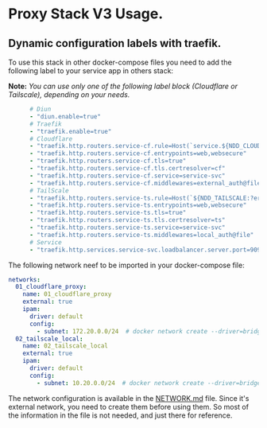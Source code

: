 # Proxy Stack V3 Usage.

## Dynamic configuration labels with traefik.

To use this stack in other docker-compose files you need to add the following label to your service app in others stack:

**Note:** *You can use only one of the following label block (Cloudflare or Tailscale), depending on your needs.*

```yaml
      # Diun
      - "diun.enable=true"
      # Traefik
      - "traefik.enable=true"
      # Cloudflare
      - "traefik.http.routers.service-cf.rule=Host(`service.${NDD_CLOUDFLARE:?err}`)"
      - "traefik.http.routers.service-cf.entrypoints=web,websecure"
      - "traefik.http.routers.service-cf.tls=true"
      - "traefik.http.routers.service-cf.tls.certresolver=cf"
      - "traefik.http.routers.service-cf.service=service-svc"
      - "traefik.http.routers.service-cf.middlewares=external_auth@file"
      # TailScale
      - "traefik.http.routers.service-ts.rule=Host(`${NDD_TAILSCALE:?err}`) && Path(`/service`)"
      - "traefik.http.routers.service-ts.entrypoints=web,websecure"
      - "traefik.http.routers.service-ts.tls=true"
      - "traefik.http.routers.service-ts.tls.certresolver=ts"
      - "traefik.http.routers.service-ts.service=service-svc"
      - "traefik.http.routers.service-ts.middlewares=local_auth@file"
      # Service
      - "traefik.http.services.service-svc.loadbalancer.server.port=9091"
```

The following network neef to be imported in your docker-compose file:

```yaml
networks:
  01_cloudflare_proxy:
    name: 01_cloudflare_proxy
    external: true
    ipam:
      driver: default
      config:
        - subnet: 172.20.0.0/24  # docker network create --driver=bridge --subnet=172.20.0.0/24 01_cloudflare_proxy
  02_tailscale_local:
    name: 02_tailscale_local
    external: true
    ipam:
      driver: default
      config:
        - subnet: 10.20.0.0/24  # docker network create --driver=bridge --subnet=10.20.0.0/24 02_tailscale_local
```

The network configuration is available in the [NETWORK.md](NETWORK.md) file.
Since it's external network, you need to create them before using them. So most of the information in the file is not needed, and just there for reference.